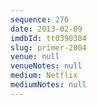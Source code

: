 ```yaml
---
sequence: 276
date: 2013-02-09
imdbId: tt0390384
slug: primer-2004
venue: null
venueNotes: null
medium: Netflix
mediumNotes: null
---
```

